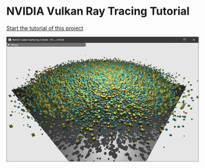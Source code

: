# NVIDIA Vulkan Ray Tracing Tutorial

[Start the tutorial of this project](https://nvpro-samples.github.io/vk_raytracing_tutorial/vkrt_tuto_intersection.md.html)

![](../docs/Images/ray_tracing_intersection.png)